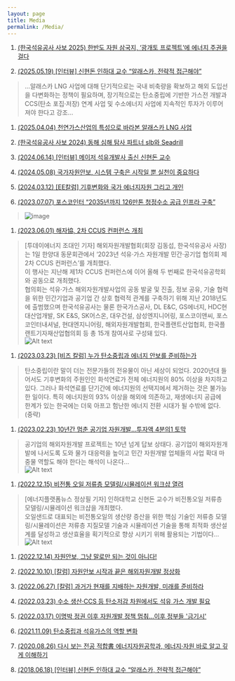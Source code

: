 ```yaml
---
layout: page
title: Media
permalink: /Media/
---
```


1. [(한국석유공사 사보 2025) 한반도 자원 삼국지, ‘광개토 프로젝트’에 에너지 주권을 걸다](https://www.knoc.co.kr/upload/EBOOK/sabo/207/sub/sub8.html)

1. [(2025.05.19) [인터뷰] 신현돈 인하대 교수 “알래스카, 전략적 접근해야”](https://www.energy-news.co.kr/news/articleView.html?idxno=213802)
> ...알래스카 LNG 사업에 대해 단기적으로는 국내 비축량을 확보하고 해외 도입선을 다변화하는 정책이 필요하며, 장기적으로는 탄소중립에 기반한 가스전 개발과 CCS(탄소 포집·저장) 연계 사업 및 수소에너지 사업에 지속적인 투자가 이루어져야 한다고 강조...

1. [(2025.04.04) 천연가스산업의 특성으로 바라본 알래스카 LNG 사업](https://www.e-platform.net/news/articleView.html?idxno=92472)

1. [(한국석유공사 사보 2024) 동해 심해 탐사 파트너 slb와 Seadrill](https://www.knoc.co.kr/upload/EBOOK/sabo/204/sub/sub2_5.html)

1. [(2024.06.14) [인터뷰] 메이저 석유개발사 출신 신현돈 교수](http://weekly.chosun.com/news/articleView.html?idxno=35276)

1. [(2024.05.08) 국가자원안보, 시스템 구축은 시작일 뿐 실천이 중요하다](http://www.e-platform.net/news/articleView.html?idxno=85229)


1. [(2024.03.12) [EE칼럼] 기후변화와 국가 에너지자원 그리고 개인](https://m.ekn.kr/view.php?key=20240312024012752)


1. [(2023.07.07) 포스코인터 “2035년까지 126만톤 청정수소 공급 인프라 구축”](https://www.edaily.co.kr/news/read?newsId=02138566635672224&mediaCodeNo=257&OutLnkChk=Y)
>![image](https://image.edaily.co.kr/images/photo/files/NP/S/2023/07/PS23070700524.jpg?raw=true)

1. [(2023.06.01) 해자協, 2차 CCUS 컨퍼런스 개최](http://www.todayenergy.kr/news/articleView.html?idxno=261114)
>[투데이에너지 조대인 기자] 해외자원개발협회(회장 김동섭, 한국석유공사 사장)는 1일 한양대 동문회관에서 ‘2023년 석유·가스 자원개발 민간·공기업 협의회 제2차 CCUS 컨퍼런스’를 개최했다. \
>이 행사는 지난해 제1차 CCUS 컨퍼런스에 이어 올해 두 번째로 한국석유공학회와 공동으로 개최했다. \
> 협의회는 석유·가스 해외자원개발사업의 공동 발굴 및 진출, 정보 공유, 기술 협력을 위한 민간기업과 공기업 간 상호 협력적 관계를 구축하기 위해 지난 2018년도에 출범했으며 한국석유공사는 물론 한국가스공사, DL E&C, GS에너지, HDC현대산업개발, SK E&S, SK어스온, 대우건설, 삼성엔지니어링, 포스코이앤씨, 포스코인터내셔널, 현대엔지니어링, 해외자원개발협회, 한국플랜트산업협회, 한국플랜트기자재산업협의회 등 총 15개 참여사로 구성돼 있다.  \
>![Alt text](http://www.e2news.com/news/photo/202306/254530_107938_108.jpg?raw=true)

1. [(2023.03.23) [비즈 칼럼] 누가 탄소중립과 에너지 안보를 준비하는가](https://www.joongang.co.kr/article/25149227)
>탄소중립이란 말이 더는 전문가들의 전유물이 아닌 세상이 되었다. 2020년대 들어서도 기후변화의 주원인인 화석연료가 전체 에너지원의 80% 이상을 차지하고 있다. 그러나 화석연료를 단기간에 에너지원의 선택지에서 제거하는 것은 불가능한 일이다. 특히 에너지원의 93% 이상을 해외에 의존하고, 재생에너지 공급에 한계가 있는 한국에는 더욱 아프고 험난한 에너지 전환 시대가 될 수밖에 없다. (중략)

1. [(2023.02.23) 10년간 멈춘 공기업 자원개발…투자액 4분의1 토막](https://www.sedaily.com/NewsView/29LV3IZULC)
>공기업의 해외자원개발 프로젝트는 10년 넘게 답보 상태다. 공기업이 해외자원개발에 나서도록 도와 물가 대응력을 높이고 민간 자원개발 업체들의 사업 확대 마중물 역할도 해야 한다는 해석이 나온다...\
>![Alt text](https://newsimg.sedaily.com/2023/02/23/29LV3IZULC_1.jpg?raw=true)

1. [(2022.12.15) 비전통 오일 저류층 모델링/시뮬레이션 워크샵 열려](https://www.google.com/search?q=https://www.e-platform.net/news/articleView.html%3Fidxno%3D76225)
>[에너지플랫폼뉴스 정상필 기자] 인하대학교 신현돈 교수가 비전통오일 저류층 모델링/시뮬레이션 워크샵을 개최했다.\
>오일샌드로 대표되는 비전통오일의 생산량 증산을 위한 핵심 기술인 저류층 모델링/시뮬레이션은 저류층 지질모델 기술과 시뮬레이션 기술을 통해 최적화 생산설계를 달성하고 생산효율을 획기적으로 향상 시키기 위해 활용되는 기법이다...\
>![Alt text](https://cdn.e-platform.net/news/photo/202212/76225_54259_4154.jpg?raw=true)

1. [(2022.12.14) 자원안보, 그냥 말로만 되는 것이 아니다\!](http://www.e-platform.net/news/articleView.html?idxno=76189)

1. [(2022.10.10) [칼럼] 자원안보 시작과 끝은 해외자원개발 정상화](http://www.e2news.com/news/articleView.html?idxno=246428)

1. [(2022.06.27) [칼럼] 과거가 현재를 지배하는 자원개발, 미래를 준비하라](http://www.e2news.com/news/articleView.html?idxno=243222)

1. [(2022.03.23) 수소 생산·CCS 등 탄소저감 차원에서도 석유 가스 개발 필요](http://www.e-platform.net/news/articleView.html?idxno=72293)

1. [(2022.03.17) 이명박 정권 이후 자원개발 정책 멈춰…이후 정부들 '금기시'](http://www.e-platform.net/news/articleView.html?idxno=72225)

1. [(2021.11.09) 탄소중립과 석유가스의 역할 변화](https://www.petroleum.or.kr/kor/board/column?viewMode=view&ca=&sel_search=&txt_search=&page=6&idx=26)


1. [(2020.08.26) 다시 보는 전공 적합書 에너지자원공학과, 에너지·자원 바로 알고 깊게 이해하기](https://naeiledu.co.kr/28881)

1. [(2018.06.18) [인터뷰] 신현돈 인하대 교수 “알래스카, 전략적 접근해야”](https://www.google.com/search?q=https://www.energy-news.co.kr/news/articleView.html%3Fidxno%3D56839)

